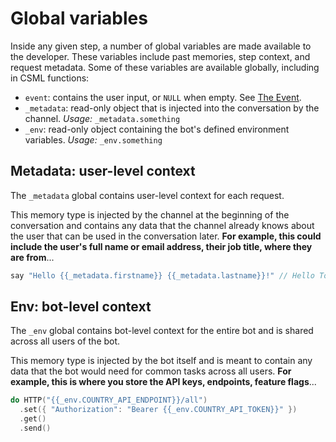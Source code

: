# Global variables

Inside any given step, a number of global variables are made available to the developer. These variables include past memories, step context, and request metadata. Some of these variables are available globally, including in CSML functions:

* `event`: contains the user input, or `NULL` when empty. See [The Event](../the-event.md).
* `_metadata`: read-only object that is injected into the conversation by the channel. _Usage:_ `_metadata.something`
* `_env`: read-only object containing the bot's defined environment variables. _Usage:_ `_env.something`

## Metadata: user-level context

The `_metadata` global contains user-level context for each request.

This memory type is injected by the channel at the beginning of the conversation and contains any data that the channel already knows about the user that can be used in the conversation later. **For example, this could include the user's full name or email address, their job title, where they are from**...

```cpp
say "Hello {{_metadata.firstname}} {{_metadata.lastname}}!" // Hello Tony Stark!
```



## Env: bot-level context

The `_env` global contains bot-level context for the entire bot and is shared across all users of the bot.

This memory type is injected by the bot itself and is meant to contain any data that the bot would need for common tasks across all users. **For example, this is where you store the API keys, endpoints, feature flags**...

```cpp
do HTTP("{{_env.COUNTRY_API_ENDPOINT}}/all")
  .set({ "Authorization": "Bearer {{_env.COUNTRY_API_TOKEN}}" })
  .get()
  .send()
```

